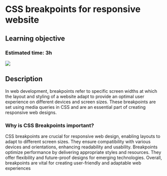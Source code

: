 # CSS breakpoints for responsive website
## Learning objective

### Estimated time: 3h


![](../images/device-breakpoints.avif)
## Description

In web development, breakpoints refer to specific screen widths at which the layout and styling of a website adapt to provide an optimal user experience on different devices and screen sizes. These breakpoints are set using media queries in CSS and are an essential part of creating responsive web designs.

### Why is CSS Breakpoints  important?

CSS breakpoints are crucial for responsive web design, enabling layouts to adapt to different screen sizes. They ensure compatibility with various devices and orientations, enhancing readability and usability. Breakpoints optimize performance by delivering appropriate styles and resources. They offer flexibility and future-proof designs for emerging technologies. Overall, breakpoints are vital for creating user-friendly and adaptable web experiences

